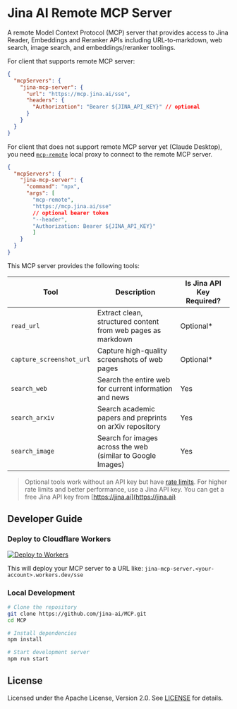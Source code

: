 # Jina AI Remote MCP Server

A remote Model Context Protocol (MCP) server that provides access to Jina Reader, Embeddings and Reranker APIs including URL-to-markdown, web search, image search, and embeddings/reranker toolings.

For client that supports remote MCP server:
```json
{
  "mcpServers": {
    "jina-mcp-server": {
      "url": "https://mcp.jina.ai/sse",
      "headers": {
        "Authorization": "Bearer ${JINA_API_KEY}" // optional
      }
    }
  }
}
```

For client that does not support remote MCP server yet (Claude Desktop), you need [`mcp-remote`](https://www.npmjs.com/package/mcp-remote) local proxy to connect to the remote MCP server.

```json
{
  "mcpServers": {
    "jina-mcp-server": {
      "command": "npx",
      "args": [
        "mcp-remote", 
        "https://mcp.jina.ai/sse"
        // optional bearer token
        "--header",
        "Authorization: Bearer ${JINA_API_KEY}"
        ]
    }
  }
}
```

This MCP server provides the following tools:

| Tool | Description | Is Jina API Key Required? |
|-----------|-------------|----------------------|
| `read_url` | Extract clean, structured content from web pages as markdown | Optional* |
| `capture_screenshot_url` | Capture high-quality screenshots of web pages | Optional* |
| `search_web` | Search the entire web for current information and news | Yes |
| `search_arxiv` | Search academic papers and preprints on arXiv repository | Yes |
| `search_image` | Search for images across the web (similar to Google Images) | Yes |

> Optional tools work without an API key but have [rate limits](https://jina.ai/api-dashboard/rate-limit). For higher rate limits and better performance, use a Jina API key. You can get a free Jina API key from [https://jina.ai](https://jina.ai)


## Developer Guide

### Deploy to Cloudflare Workers

[![Deploy to Workers](https://deploy.workers.cloudflare.com/button)](https://deploy.workers.cloudflare.com/?url=https://github.com/jina-ai/MCP)

This will deploy your MCP server to a URL like: `jina-mcp-server.<your-account>.workers.dev/sse`

### Local Development

```bash
# Clone the repository
git clone https://github.com/jina-ai/MCP.git
cd MCP

# Install dependencies
npm install

# Start development server
npm run start
```


## License

Licensed under the Apache License, Version 2.0. See [LICENSE](LICENSE) for details.